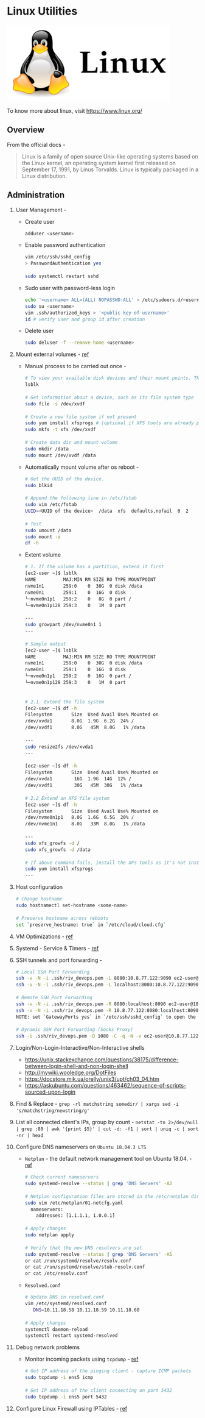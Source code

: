 # Linux Utilities
<img src="https://github.com/abhishektripathi24/platform-setup/blob/master/linux/images/linux-logo.png" width="430" height="200"/>

To know more about linux, visit https://www.linux.org/

## Overview
From the official docs -

> Linux is a family of open source Unix-like operating systems based on the Linux kernel, an operating system kernel first released on September 17, 1991, by Linus Torvalds. Linux is typically packaged in a Linux distribution.

## Administration
1. User Management -
    * Create user
        ```bash
        adduser <username>
        ```
    * Enable password authentication
        ```bash
        vim /etc/ssh/sshd_config
        > PasswordAuthentication yes
  
        sudo systemctl restart sshd
        ```
    * Sudo user with password-less login
        ```bash
        echo '<username> ALL=(ALL) NOPASSWD:ALL' > /etc/sudoers.d/<username>
        sudo su <username>
        vim .ssh/authorized_keys > '<public key of username>'
        id # verify user and group id after creation
        ```
    * Delete user
         ```bash
        sudo deluser -f --remove-home <username>
        ```

2. Mount external volumes - [ref](https://docs.aws.amazon.com/AWSEC2/latest/UserGuide/ebs-using-volumes.html)
    * Manual process to be carried out once -
        ```bash
        # To view your available disk devices and their mount points. The output of lsblk removes the `/dev/` prefix from full device paths.
        lsblk
    
        # Get information about a device, such as its file system type
        sudo file -s /dev/xvdf
    
        # Create a new file system if not present
        sudo yum install xfsprogs # (optional if XFS tools are already present)
        sudo mkfs -t xfs /dev/xvdf 
    
        # Create data dir and mount volume
        sudo mkdir /data
        sudo mount /dev/xvdf /data
        ```
    * Automatically mount volume after os reboot -
        ```bash
        # Get the UUID of the device.
        sudo blkid

        # Append the following line in /etc/fstab
        sudo vim /etc/fstab
        UUID=<UUID of the device>  /data  xfs  defaults,nofail  0  2

        # Test
        sudo umount /data
        sudo mount -a
        df -h
        ```
    * Extent volume
        ```bash
        # 1. If the volume has a partition, extend it first
        [ec2-user ~]$ lsblk
        NAME          MAJ:MIN RM SIZE RO TYPE MOUNTPOINT
        nvme1n1       259:0    0  30G  0 disk /data
        nvme0n1       259:1    0  16G  0 disk
        └─nvme0n1p1   259:2    0   8G  0 part /
        └─nvme0n1p128 259:3    0   1M  0 part

        ---
        sudo growpart /dev/nvme0n1 1
        ---
  
        # Sample output
        [ec2-user ~]$ lsblk
        NAME          MAJ:MIN RM SIZE RO TYPE MOUNTPOINT
        nvme1n1       259:0    0  30G  0 disk /data
        nvme0n1       259:1    0  16G  0 disk
        └─nvme0n1p1   259:2    0  16G  0 part /
        └─nvme0n1p128 259:3    0   1M  0 part


        # 2.1. Extend the file system
        [ec2-user ~]$ df -h
        Filesystem       Size  Used Avail Use% Mounted on
        /dev/xvda1       8.0G  1.9G  6.2G  24% /
        /dev/xvdf1       8.0G   45M  8.0G   1% /data
        
        ---
        sudo resize2fs /dev/xvda1
        ---
        
        [ec2-user ~]$ df -h
        Filesystem       Size  Used Avail Use% Mounted on
        /dev/xvda1        16G  1.9G  14G  12% /
        /dev/xvdf1        30G   45M  30G   1% /data

        # 2.2 Extend an XFS file system
        [ec2-user ~]$ df -h
        Filesystem       Size  Used Avail Use% Mounted on
        /dev/nvme0n1p1   8.0G  1.6G  6.5G  20% /
        /dev/nvme1n1     8.0G   33M  8.0G   1% /data

        ---
        sudo xfs_growfs -d /
        sudo xfs_growfs -d /data

        # If above command fails, install the XFS tools as it's not installed
        sudo yum install xfsprogs 
        ---
  
        ```

3. Host configuration
    ```bash
    # Change hostname
    sudo hostnamectl set-hostname <some-name>
 
    # Preserve hostname across reboots
    set `preserve_hostname: true` in `/etc/cloud/cloud.cfg`
    ```

4. VM Optimizations - [ref](https://www.kernel.org/doc/Documentation/sysctl/vm.txt)

5. Systemd - Service & Timers - [ref](https://www.freedesktop.org/software/systemd/man/index.html)

6. SSH tunnels and port forwarding -
    ```bash
    # Local SSH Port Forwarding
    ssh -v -N -i .ssh/riv_devops.pem -L 8080:10.8.77.122:9090 ec2-user@10.8.77.122
    ssh -v -N -i .ssh/riv_devops.pem -L localhost:8080:10.8.77.122:9090 ec2-user@10.8.77.122
    
    # Remote SSH Port Forwarding
    ssh -v -N -i .ssh/riv_devops.pem -R 8080:localhost:8090 ec2-user@10.8.77.122 
    ssh -v -N -i .ssh/riv_devops.pem -R 10.8.77.122:8080:localhost:8090 ec2-user@10.8.77.122
    NOTE: set `GatewayPorts yes` in `/etc/ssh/sshd_config` to open the ports on 0.0.0.0 instead to 127.0.0.1
    
    # Dynamic SSH Port Forwarding (Socks Proxy)
    ssh -i .ssh/riv_devops.pem -D 1080 -C -q -N -v ec2-user@10.8.77.122
    ```

7. Login/Non-Login-Interactive/Non-Interactive shells
    * https://unix.stackexchange.com/questions/38175/difference-between-login-shell-and-non-login-shell 
    * http://mywiki.wooledge.org/DotFiles
    * https://docstore.mik.ua/orelly/unix3/upt/ch03_04.htm
    * https://askubuntu.com/questions/463462/sequence-of-scripts-sourced-upon-login
    
8. Find & Replace - `grep -rl matchstring somedir/ | xargs sed -i 's/matchstring/newstring/g'`

9. List all connected client's IPs, group by count - `netstat -tn 2>/dev/null | grep :80 | awk '{print $5}' | cut -d: -f1 | sort | uniq -c | sort -nr | head`

10. Configure DNS nameservers on `Ubuntu 18.04.3 LTS`
    * `Netplan` - the default network management tool on Ubuntu 18.04. - [ref](https://linuxize.com/post/how-to-set-dns-nameservers-on-ubuntu-18-04/)
        ```bash
        # Check current nameservers
        sudo systemd-resolve --status | grep 'DNS Servers' -A2
        
        # Netplan configuration files are stored in the /etc/netplan directory
        sudo vim /etc/netplan/01-netcfg.yaml
          nameservers:
            addresses: [1.1.1.1, 1.0.0.1]
        
        # Apply changes
        sudo netplan apply
        
        # Verify that the new DNS resolvers are set
        sudo systemd-resolve --status | grep 'DNS Servers' -A5
        or cat /run/systemd/resolve/resolv.conf
        or cat /run/systemd/resolve/stub-resolv.conf
        or cat /etc/resolv.conf
        ```
    * `Resolved.conf`
        ```bash
        # Update DNS in resolved.conf
        vim /etc/systemd/resolved.conf
           DNS=10.11.18.58 10.11.18.59 10.11.18.60
        
        # Apply changes
        systemctl daemon-reload
        systemctl restart systemd-resolved
        ```

11. Debug network problems
    * Monitor incoming packets using `tcpdump` - [ref](https://www.tecmint.com/12-tcpdump-commands-a-network-sniffer-tool/)
        ```bash
        # Get IP address of the pinging client - capture ICMP packets
        sudo tcpdump -i ens5 icmp
        
        # Get IP address of the client connecting on port 5432
        sudo tcpdump -i ens5 port 5432
        ```

11. Configure Linux Firewall using IPTables - [ref](https://www.geeksforgeeks.org/how-to-setup-firewall-in-linux/) 
